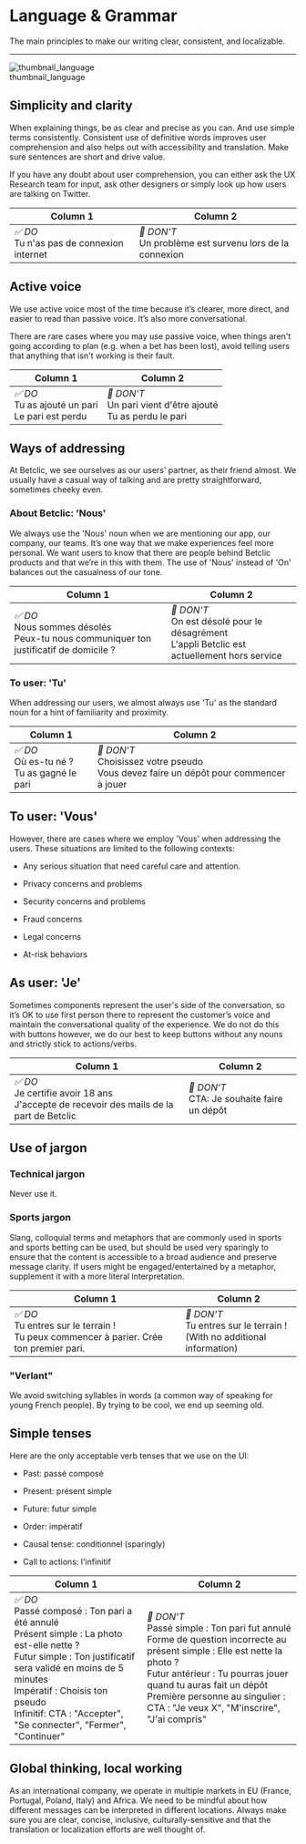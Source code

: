 
# Language & Grammar

The main principles to make our writing clear, consistent, and localizable.

---

  
![thumbnail_language](https://studio-assets.supernova.io/design-systems/27883/4aba8724-6a57-4c49-9638-0fe1c1336dba.png)  
thumbnail_language  


## Simplicity and clarity

When explaining things, be as clear and precise as you can. And use simple terms consistently. Consistent use of definitive words improves user comprehension and also helps out with accessibility and translation. Make sure sentences are short and drive value.

If you have any doubt about user comprehension, you can either ask the UX Research team for input, ask other designers or simply look up how users are talking on Twitter.

  
| Column 1 | Column 2 |  
| --- | --- |  
| *✅ DO*<br>Tu n'as pas de connexion internet | *🚫 DON'T*<br>Un problème est survenu lors de la connexion |  


## Active voice

We use active voice most of the time because it’s clearer, more direct, and easier to read than passive voice. It’s also more conversational.

There are rare cases where you may use passive voice, when things aren't going according to plan (e.g. when a bet has been lost), avoid telling users that anything that isn't working is their fault.

  
| Column 1 | Column 2 |  
| --- | --- |  
| *✅ DO*<br>Tu as ajouté un pari<br>Le pari est perdu | *🚫 DON'T*<br>Un pari vient d'être ajouté<br>Tu as perdu le pari |  


## Ways of addressing

At Betclic, we see ourselves as our users' partner, as their friend almost. We usually have a casual way of talking and are pretty straightforward, sometimes cheeky even.

### About Betclic: 'Nous'

We always use the 'Nous' noun when we are mentioning our app, our company, our teams. It’s one way that we make experiences feel more personal. We want users to know that there are people behind Betclic products and that we’re in this with them. The use of 'Nous' instead of 'On' balances out the casualness of our tone.

  
| Column 1 | Column 2 |  
| --- | --- |  
| *✅ DO*<br>Nous sommes désolés<br>Peux-tu nous communiquer ton justificatif de domicile ? | *🚫 DON'T*<br>On est désolé pour le désagrément<br>L'appli Betclic est actuellement hors service |  


### To user: 'Tu'

When addressing our users, we almost always use 'Tu' as the standard noun for a hint of familiarity and proximity.

  
| Column 1 | Column 2 |  
| --- | --- |  
| *✅ DO*<br>Où es-tu né ?<br>Tu as gagné le pari | *🚫 DON'T*<br>Choisissez votre pseudo<br>Vous devez faire un dépôt pour commencer à jouer |  


## To user: 'Vous'

However, there are cases where we employ 'Vous' when addressing the users. These situations are limited to the following contexts:

- Any serious situation that need careful care and attention.

- Privacy concerns and problems

- Security concerns and problems

- Fraud concerns

- Legal concerns

- At-risk behaviors

## As user: 'Je'

Sometimes components represent the user's side of the conversation, so it’s OK to use first person there to represent the customer’s voice and maintain the conversational quality of the experience. We do not do this with buttons however, we do our best to keep buttons without any nouns and strictly stick to actions/verbs.

  
| Column 1 | Column 2 |  
| --- | --- |  
| *✅ DO*<br>Je certifie avoir 18 ans<br>J'accepte de recevoir des mails de la part de Betclic | *🚫 DON'T*<br>CTA: Je souhaite faire un dépôt |  


## Use of jargon

### Technical jargon

Never use it.

### Sports jargon

Slang, colloquial terms and metaphors that are commonly used in sports and sports betting can be used, but should be used very sparingly to ensure that the content is accessible to a broad audience and preserve message clarity. If users might be engaged/entertained by a metaphor, supplement it with a more literal interpretation.

  
| Column 1 | Column 2 |  
| --- | --- |  
| *✅ DO*<br>Tu entres sur le terrain !<br>Tu peux commencer à parier. Crée ton premier pari. | *🚫 DON'T*<br>Tu entres sur le terrain !<br>(With no additional information) |  


### "Verlant"

We avoid switching syllables in words (a common way of speaking for young French people). By trying to be cool, we end up seeming old.

## Simple tenses

Here are the only acceptable verb tenses that we use on the UI:

- Past: passé composé

- Present: présent simple

- Future: futur simple

- Order: impératif

- Causal tense: conditionnel (sparingly)

- Call to actions: l'infinitif

  
| Column 1 | Column 2 |  
| --- | --- |  
| *✅ DO*<br>Passé composé : Ton pari a été annulé<br>Présent simple : La photo est-elle nette ?<br>Futur simple : Ton justificatif sera validé en moins de 5 minutes<br>Impératif : Choisis ton pseudo<br>Infinitif: CTA : "Accepter", "Se connecter", "Fermer", "Continuer" | *🚫 DON'T*<br>Passé simple : Ton pari fut annulé<br>Forme de question incorrecte au présent simple : Elle est nette la photo ?<br>Futur antérieur : Tu pourras jouer quand tu auras fait un dépôt<br>Première personne au singulier : CTA : "Je veux X", "M'inscrire", "J'ai compris" |  


## Global thinking, local working

As an international company, we operate in multiple markets in EU (France, Portugal, Poland, Italy) and Africa. We need to be mindful about how different messages can be interpreted in different locations. Always make sure you are clear, concise, inclusive, culturally-sensitive and that the translation or localization efforts are well thought of.